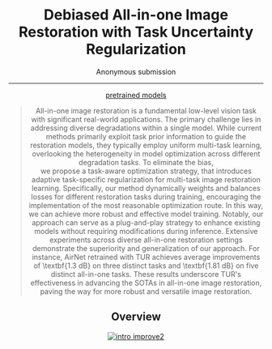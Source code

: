 

<div align="center">

# Debiased All-in-one Image Restoration with Task Uncertainty Regularization

Anonymous submission

---

[pretrained models](https://pan.baidu.com/s/1YN3P-CmnisXVIdLHTWB9Fw?pwd=AAAI)

>All-in-one image restoration is a fundamental low-level vision task with significant real-world applications. The primary challenge lies in  addressing diverse degradations within a single model. 
While current methods primarily exploit task prior information to guide the restoration models, they typically employ uniform multi-task learning, overlooking the heterogeneity in model optimization across different degradation tasks.
To eliminate the bias,  
we propose a task-aware optimization strategy, that introduces adaptive task-specific regularization for multi-task image restoration learning. 
Specifically, our method dynamically weights and balances losses for different restoration tasks during training, encouraging the implementation of the most reasonable optimization route. In this way, we can achieve more robust and effective model training.
Notably, our approach can serve as a plug-and-play strategy to enhance existing models without requiring modifications during inference.
Extensive experiments across diverse all-in-one restoration settings demonstrate the superiority and generalization of our approach. For instance, AirNet retrained with TUR achieves average improvements of \textbf{1.3 dB} on three distinct tasks and \textbf{1.81 dB} on five distinct all-in-one tasks. These results underscore TUR's effectiveness in advancing the SOTAs in all-in-one image restoration, paving the way for more robust and versatile image restoration.

## Overview

<a href="https://www.imagehub.cc/image/intro-improve2.bkhl1O"><img src="https://s1.imagehub.cc/images/2024/08/19/ba47d9f56f5b9b684c8faa2788c3dfeb.md.png" alt="intro improve2" border="0"></a>


</div>
